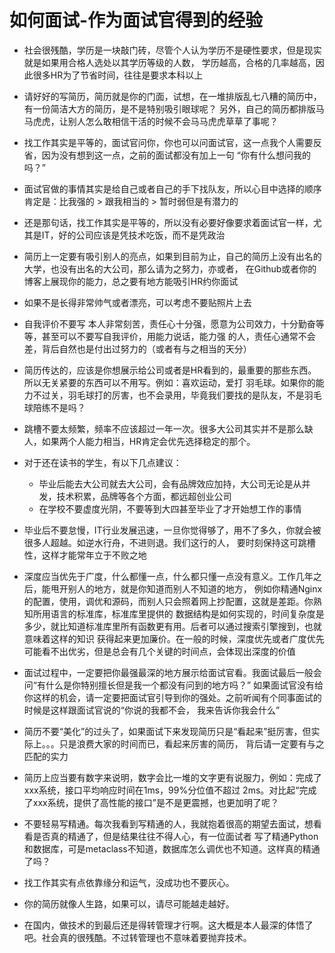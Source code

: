 # 如何面试-作为面试官得到的经验

- 社会很残酷，学历是一块敲门砖，尽管个人认为学历不是硬性要求，但是现实就是如果用合格人选处以其学历等级的人数，
学历越高，合格的几率越高，因此很多HR为了节省时间，往往是要求本科以上

- 请好好的写简历，简历就是你的门面，试想，在一堆排版乱七八糟的简历中，有一份简洁大方的简历，是不是特别吸引眼球呢？
另外，自己的简历都排版马马虎虎，让别人怎么敢相信干活的时候不会马马虎虎草草了事呢？

- 找工作其实是平等的，面试官问你，你也可以问面试官，这一点我个人需要反省，因为没有想到这一点，之前的面试都没有加上一句
“你有什么想问我的吗？”

- 面试官做的事情其实是给自己或者自己的手下找队友，所以心目中选择的顺序肯定是：比我强的 > 跟我相当的 > 暂时弱但是有潜力的

- 还是那句话，找工作其实是平等的，所以没有必要好像要求着面试官一样，尤其是IT，好的公司应该是凭技术吃饭，而不是凭政治

- 简历上一定要有吸引别人的亮点，如果到目前为止，自己的简历上没有出名的大学，也没有出名的大公司，那么请为之努力，亦或者，
在Github或者你的博客上展现你的能力，总之要有地方能吸引HR约你面试

- 如果不是长得非常帅气或者漂亮，可以考虑不要贴照片上去

- 自我评价不要写 本人非常刻苦，责任心十分强，愿意为公司效力，十分勤奋等等，甚至可以不要写自我评价，用能力说话，能力强
的人，责任心通常不会差，背后自然也是付出过努力的（或者有与之相当的天分）

- 简历传达的，应该是你想展示给公司或者是HR看到的，最重要的那些东西。所以无关紧要的东西可以不用写。例如：喜欢运动，爱打
羽毛球。如果你的能力不过关，羽毛球打的厉害，也不会录用，毕竟我们要找的是队友，不是羽毛球陪练不是吗？

- 跳槽不要太频繁，频率不应该超过一年一次。很多大公司其实并不是那么缺人，如果两个人能力相当，HR肯定会优先选择稳定的那个。

- 对于还在读书的学生，有以下几点建议：

    - 毕业后能去大公司就去大公司，会有品牌效应加持，大公司无论是从并发，技术积累，品牌等各个方面，都远超创业公司
    - 在学校不要虚度光阴，不要等到大四甚至毕业了才开始想工作的事情

- 毕业后不要怠慢，IT行业发展迅速，一旦你觉得够了，用不了多久，你就会被很多人超越。如逆水行舟，不进则退。我们这行的人，
要时刻保持这可跳槽性，这样才能常年立于不败之地

- 深度应当优先于广度，什么都懂一点，什么都只懂一点没有意义。工作几年之后，能甩开别人的地方，就是你知道而别人不知道的地方，
例如你精通Nginx的配置，使用，调优和源码，而别人只会照着网上抄配置，这就是差距。你熟知所用语言的标准库，标准库里提供的
数据结构是如何实现的，时间复杂度是多少，就比知道标准库里所有函数更有用。后者可以通过搜索引擎搜到，也就意味着这样的知识
获得起来更加廉价。在一般的时候，深度优先或者广度优先可能看不出优劣，但是总会有几个关键的时间点，会体现出深度的价值

- 面试过程中，一定要把你最强最深的地方展示给面试官看。我面试最后一般会问“有什么是你特别擅长但是我一个都没有问到的地方吗？”
如果面试官没有给你这样的机会，请一定要把面试官引导到你的强处。之前听闻有个同事面试的时候是这样跟面试官说的“你说的我都不会，
我来告诉你我会什么”

- 简历不要“美化”的过头了，如果面试下来发现简历只是“看起来”挺厉害，但实际上。。。只是浪费大家的时间而已，看起来厉害的简历，
背后请一定要有与之匹配的实力

- 简历上应当要有数字来说明，数字会比一堆的文字更有说服力，例如：完成了xxx系统，接口平均响应时间在1ms，99%分位值不超过
2ms。对比起“完成了xxx系统，提供了高性能的接口”是不是更震撼，也更加明了呢？

- 不要轻易写精通。每次我看到写精通的人，我就抱着很高的期望去面试，想看看是否真的精通了，但是结果往往不得人心，有一位面试者
写了精通Python和数据库，可是metaclass不知道，数据库怎么调优也不知道。这样真的精通了吗？

- 找工作其实有点依靠缘分和运气，没成功也不要灰心。

- 你的简历就像人生路，如果可以，请尽可能越走越好。

- 在国内，做技术的到最后还是得转管理才行啊。这大概是本人最深的体悟了吧。社会真的很残酷。不过转管理也不意味着要抛弃技术。
